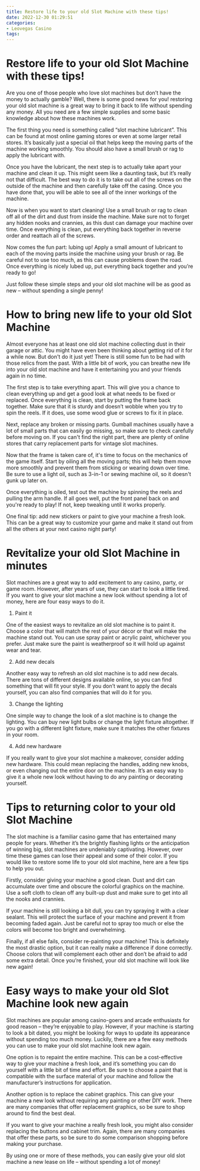```yaml
---
title: Restore life to your old Slot Machine with these tips!
date: 2022-12-30 01:29:51
categories:
- Leovegas Casino
tags:
---
```



#  Restore life to your old Slot Machine with these tips!

Are you one of those people who love slot machines but don’t have the money to actually gamble? Well, there is some good news for you! restoring your old slot machine is a great way to bring it back to life without spending any money. All you need are a few simple supplies and some basic knowledge about how these machines work.

The first thing you need is something called “slot machine lubricant”. This can be found at most online gaming stores or even at some larger retail stores. It’s basically just a special oil that helps keep the moving parts of the machine working smoothly. You should also have a small brush or rag to apply the lubricant with.

Once you have the lubricant, the next step is to actually take apart your machine and clean it up. This might seem like a daunting task, but it’s really not that difficult. The best way to do it is to take out all of the screws on the outside of the machine and then carefully take off the casing. Once you have done that, you will be able to see all of the inner workings of the machine.

Now is when you want to start cleaning! Use a small brush or rag to clean off all of the dirt and dust from inside the machine. Make sure not to forget any hidden nooks and crannies, as this dust can damage your machine over time. Once everything is clean, put everything back together in reverse order and reattach all of the screws.

Now comes the fun part: lubing up! Apply a small amount of lubricant to each of the moving parts inside the machine using your brush or rag. Be careful not to use too much, as this can cause problems down the road. Once everything is nicely lubed up, put everything back together and you’re ready to go!

Just follow these simple steps and your old slot machine will be as good as new – without spending a single penny!

#  How to bring new life to your old Slot Machine

Almost everyone has at least one old slot machine collecting dust in their garage or attic. You might have even been thinking about getting rid of it for a while now. But don't do it just yet! There is still some fun to be had with those relics from the past. With a little bit of work, you can breathe new life into your old slot machine and have it entertaining you and your friends again in no time.

The first step is to take everything apart. This will give you a chance to clean everything up and get a good look at what needs to be fixed or replaced. Once everything is clean, start by putting the frame back together. Make sure that it is sturdy and doesn’t wobble when you try to spin the reels. If it does, use some wood glue or screws to fix it in place.

Next, replace any broken or missing parts. Gumball machines usually have a lot of small parts that can easily go missing, so make sure to check carefully before moving on. If you can't find the right part, there are plenty of online stores that carry replacement parts for vintage slot machines.

Now that the frame is taken care of, it's time to focus on the mechanics of the game itself. Start by oiling all the moving parts; this will help them move more smoothly and prevent them from sticking or wearing down over time. Be sure to use a light oil, such as 3-in-1 or sewing machine oil, so it doesn't gunk up later on.

Once everything is oiled, test out the machine by spinning the reels and pulling the arm handle. If all goes well, put the front panel back on and you're ready to play! If not, keep tweaking until it works properly.

One final tip: add new stickers or paint to give your machine a fresh look. This can be a great way to customize your game and make it stand out from all the others at your next casino night party!

#  Revitalize your old Slot Machine in minutes

Slot machines are a great way to add excitement to any casino, party, or game room. However, after years of use, they can start to look a little tired. If you want to give your slot machine a new look without spending a lot of money, here are four easy ways to do it.

1. Paint it

One of the easiest ways to revitalize an old slot machine is to paint it. Choose a color that will match the rest of your décor or that will make the machine stand out. You can use spray paint or acrylic paint, whichever you prefer. Just make sure the paint is weatherproof so it will hold up against wear and tear.

2. Add new decals

Another easy way to refresh an old slot machine is to add new decals. There are tons of different designs available online, so you can find something that will fit your style. If you don’t want to apply the decals yourself, you can also find companies that will do it for you.

3. Change the lighting

One simple way to change the look of a slot machine is to change the lighting. You can buy new light bulbs or change the light fixture altogether. If you go with a different light fixture, make sure it matches the other fixtures in your room.

4. Add new hardware

If you really want to give your slot machine a makeover, consider adding new hardware. This could mean replacing the handles, adding new knobs, or even changing out the entire door on the machine. It’s an easy way to give it a whole new look without having to do any painting or decorating yourself.

#  Tips to returning color to your old Slot Machine

The slot machine is a familiar casino game that has entertained many people for years. Whether it’s the brightly flashing lights or the anticipation of winning big, slot machines are undeniably captivating. However, over time these games can lose their appeal and some of their color. If you would like to restore some life to your old slot machine, here are a few tips to help you out.

Firstly, consider giving your machine a good clean. Dust and dirt can accumulate over time and obscure the colorful graphics on the machine. Use a soft cloth to clean off any built-up dust and make sure to get into all the nooks and crannies.

If your machine is still looking a bit dull, you can try spraying it with a clear sealant. This will protect the surface of your machine and prevent it from becoming faded again. Just be careful not to spray too much or else the colors will become too bright and overwhelming.

Finally, if all else fails, consider re-painting your machine! This is definitely the most drastic option, but it can really make a difference if done correctly. Choose colors that will complement each other and don’t be afraid to add some extra detail. Once you’re finished, your old slot machine will look like new again!

#  Easy ways to make your old Slot Machine look new again

Slot machines are popular among casino-goers and arcade enthusiasts for good reason – they’re enjoyable to play. However, if your machine is starting to look a bit dated, you might be looking for ways to update its appearance without spending too much money. Luckily, there are a few easy methods you can use to make your old slot machine look new again.

One option is to repaint the entire machine. This can be a cost-effective way to give your machine a fresh look, and it’s something you can do yourself with a little bit of time and effort. Be sure to choose a paint that is compatible with the surface material of your machine and follow the manufacturer’s instructions for application.

Another option is to replace the cabinet graphics. This can give your machine a new look without requiring any painting or other DIY work. There are many companies that offer replacement graphics, so be sure to shop around to find the best deal.

If you want to give your machine a really fresh look, you might also consider replacing the buttons and cabinet trim. Again, there are many companies that offer these parts, so be sure to do some comparison shopping before making your purchase.

By using one or more of these methods, you can easily give your old slot machine a new lease on life – without spending a lot of money!